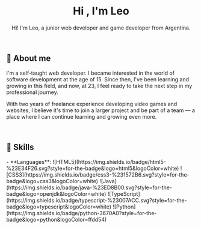 <h1 align="center"><b>Hi , I'm Leo </b></h1>
<p align="center">Hi! I'm Leo, a junior web developer and game developer from Argentina.</p>
<br>

<h2>📝 About me</h2>
<p>
  I'm a self-taught web developer. I became interested in the world of software development at the age of 15.
Since then, I've been learning and growing in this field, and now, at 23, I feel ready to take the next step in my professional journey.

With two years of freelance experience developing video games and websites, I believe it's time to join a larger project and be part of a team — a place where I can continue learning and growing even more.
</p>

<br>

<h2>🧠 Skills</h2>
<p>
  - **Languages**:
    ![HTML5](https://img.shields.io/badge/html5-%23E34F26.svg?style=for-the-badge&logo=html5&logoColor=white)
    ![CSS3](https://img.shields.io/badge/css3-%231572B6.svg?style=for-the-badge&logo=css3&logoColor=white)
  	![Java](https://img.shields.io/badge/java-%23ED8B00.svg?style=for-the-badge&logo=openjdk&logoColor=white)
    ![TypeScript](https://img.shields.io/badge/typescript-%23007ACC.svg?style=for-the-badge&logo=typescript&logoColor=white)
    ![Python](https://img.shields.io/badge/python-3670A0?style=for-the-badge&logo=python&logoColor=ffdd54)
</p>
